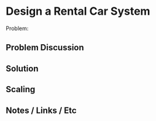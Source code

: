 # Design a Rental Car System

Problem: 

## Problem Discussion

## Solution

## Scaling

## Notes / Links / Etc
